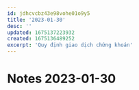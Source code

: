 ```yaml
---
id: jdhcvcbz43e98vohe01o9y5
title: '2023-01-30'
desc: ''
updated: 1675137223932
created: 1675136489252
excerpt: 'Quy định giao dịch chứng khoán'
---
```

# Notes 2023-01-30